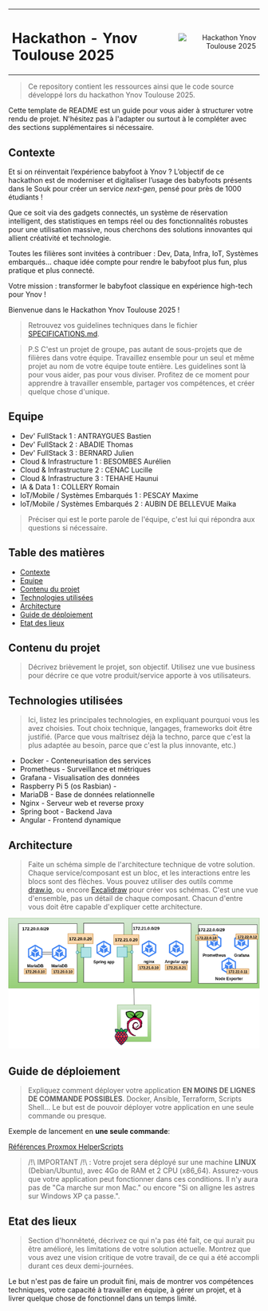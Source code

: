 <table width="100%" border="0" cellspacing="0" cellpadding="0">
<tr>
<td align="left"><h1>Hackathon - Ynov Toulouse 2025</h1></td>
<td align="right"><img src="ressources/logo.png" alt="Hackathon Ynov Toulouse 2025" width="100"/></td>
</tr>
</table>

> Ce repository contient les ressources ainsi que le code source développé lors du hackathon Ynov Toulouse 2025.

Cette template de README est un guide pour vous aider à structurer votre rendu de projet. N'hésitez pas à l'adapter ou surtout à le compléter avec des sections supplémentaires si nécessaire.

## Contexte

Et si on réinventait l’expérience babyfoot à Ynov ? L’objectif de ce hackathon est de moderniser et digitaliser l’usage des babyfoots présents dans le Souk pour créer un service _next-gen_, pensé pour près de 1000 étudiants !

Que ce soit via des gadgets connectés, un système de réservation intelligent, des statistiques en temps réel ou des fonctionnalités robustes pour une utilisation massive, nous cherchons des solutions innovantes qui allient créativité et technologie.

Toutes les filières sont invitées à contribuer : Dev, Data, Infra, IoT, Systèmes embarqués… chaque idée compte pour rendre le babyfoot plus fun, plus pratique et plus connecté.

Votre mission : transformer le babyfoot classique en expérience high-tech pour Ynov !

Bienvenue dans le Hackathon Ynov Toulouse 2025 !

> Retrouvez vos guidelines techniques dans le fichier [SPECIFICATIONS.md](./SPECIFICATIONS.md).

> P.S C'est un projet de groupe, pas autant de sous-projets que de filières dans votre équipe. Travaillez ensemble pour un seul et même projet au nom de votre équipe toute entière. Les guidelines sont là pour vous aider, pas pour vous diviser. Profitez de ce moment pour apprendre à travailler ensemble, partager vos compétences, et créer quelque chose d'unique.

## Equipe

- Dev' FullStack 1 : ANTRAYGUES Bastien
- Dev' FullStack 2 : ABADIE Thomas
- Dev' FullStack 3 : BERNARD Julien
- Cloud & Infrastructure 1 : BESOMBES Aurélien
- Cloud & Infrastructure 2 : CENAC Lucille
- Cloud & Infrastructure 3 : TEHAHE Haunui
- IA & Data 1 : COLLERY Romain
- IoT/Mobile / Systèmes Embarqués 1 : PESCAY Maxime
- IoT/Mobile / Systèmes Embarqués 2 : AUBIN DE BELLEVUE Maika


> Préciser qui est le porte parole de l'équipe, c'est lui qui répondra aux questions si nécessaire.

## Table des matières

- [Contexte](#contexte)
- [Equipe](#equipe)
- [Contenu du projet](#contenu-du-projet)
- [Technologies utilisées](#technologies-utilisées)
- [Architecture](#architecture)
- [Guide de déploiement](#guide-de-déploiement)
- [Etat des lieux](#etat-des-lieux)

## Contenu du projet

> Décrivez brièvement le projet, son objectif. Utilisez une vue business pour décrire ce que votre produit/service apporte à vos utilisateurs.



## Technologies utilisées

> Ici, listez les principales technologies, en expliquant pourquoi vous les avez choisies. Tout choix technique, langages, frameworks doit être justifié. (Parce que vous maîtrisez déjà la techno, parce que c'est la plus adaptée au besoin, parce que c'est la plus innovante, etc.)

- Docker - Conteneurisation des services
- Prometheus - Surveillance et métriques
- Grafana - Visualisation des données
- Raspberry Pi 5 (os Rasbian) - 
- MariaDB - Base de données relationnelle
- Nginx - Serveur web et reverse proxy
- Spring boot - Backend Java
- Angular - Frontend dynamique

## Architecture

> Faite un schéma simple de l'architecture technique de votre solution. Chaque service/composant est un bloc, et les interactions entre les blocs sont des flèches. Vous pouvez utiliser des outils comme [draw.io](https://app.diagrams.net/), ou encore [Excalidraw](https://excalidraw.com/) pour créer vos schémas. C'est une vue d'ensemble, pas un détail de chaque composant. Chacun d'entre vous doit être capable d'expliquer cette architecture.

![img](ressources/schma_infra.png)

## Guide de déploiement

> Expliquez comment déployer votre application **EN MOINS DE LIGNES DE COMMANDE POSSIBLES**. Docker, Ansible, Terraform, Scripts Shell... Le but est de pouvoir déployer votre application en une seule commande ou presque.

Exemple de lancement en **une seule commande**:

[Références Proxmox HelperScripts](https://github.com/community-scripts/ProxmoxVE/tree/main/install)

> /!\ IMPORTANT /!\ : Votre projet sera déployé sur une machine **LINUX** (Debian/Ubuntu), avec 4Go de RAM et 2 CPU (x86_64). Assurez-vous que votre application peut fonctionner dans ces conditions. Il n'y aura pas de "Ca marche sur mon Mac." ou encore "Si on alligne les astres sur Windows XP ça passe.".

## Etat des lieux

> Section d'honnêteté, décrivez ce qui n'a pas été fait, ce qui aurait pu être amélioré, les limitations de votre solution actuelle. Montrez que vous avez une vision critique de votre travail, de ce qui a été accompli durant ces deux demi-journées.

Le but n'est pas de faire un produit fini, mais de montrer vos compétences techniques, votre capacité à travailler en équipe, à gérer un projet, et à livrer quelque chose de fonctionnel dans un temps limité.
